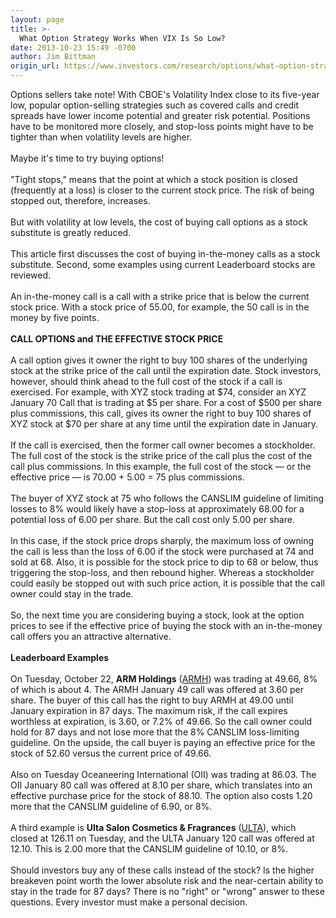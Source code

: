 ```yaml
---
layout: page
title: >-
  What Option Strategy Works When VIX Is So Low?
date: 2013-10-23 15:49 -0700
author: Jim Bittman
origin_url: https://www.investors.com/research/options/what-option-strategy-works-when-vix-is-so-low/
---
```






Options sellers take note! With CBOE's Volatility Index close to its five-year low, popular option-selling strategies such as covered calls and credit spreads have lower income potential and greater risk potential. Positions have to be monitored more closely, and stop-loss points might have to be tighter than when volatility levels are higher.  
   
Maybe it's time to try buying options!  
   
"Tight stops," means that the point at which a stock position is closed (frequently at a loss) is closer to the current stock price. The risk of being stopped out, therefore, increases.  
   
But with volatility at low levels, the cost of buying call options as a stock substitute is greatly reduced.  
   
This article first discusses the cost of buying in-the-money calls as a stock substitute. Second, some examples using current Leaderboard stocks are reviewed.  
   
An in-the-money call is a call with a strike price that is below the current stock price. With a stock price of 55.00, for example, the 50 call is in the money by five points.  
   
**CALL OPTIONS and THE EFFECTIVE STOCK PRICE**  
   
A call option gives it owner the right to buy 100 shares of the underlying stock at the strike price of the call until the expiration date. Stock investors, however, should think ahead to the full cost of the stock if a call is exercised. For example, with XYZ stock trading at $74, consider an XYZ January 70 Call that is trading at $5 per share. For a cost of $500 per share plus commissions, this call, gives its owner the right to buy 100 shares of XYZ stock at $70 per share at any time until the expiration date in January.  
   
If the call is exercised, then the former call owner becomes a stockholder. The full cost of the stock is the strike price of the call plus the cost of the call plus commissions. In this example, the full cost of the stock — or the effective price — is 70.00 + 5.00 = 75 plus commissions.  
   
The buyer of XYZ stock at 75 who follows the CANSLIM guideline of limiting losses to 8% would likely have a stop-loss at approximately 68.00 for a potential loss of 6.00 per share. But the call cost only 5.00 per share.  
   
In this case, if the stock price drops sharply, the maximum loss of owning the call is less than the loss of 6.00 if the stock were purchased at 74 and sold at 68. Also, it is possible for the stock price to dip to 68 or below, thus triggering the stop-loss, and then rebound higher. Whereas a stockholder could easily be stopped out with such price action, it is possible that the call owner could stay in the trade.  
   
So, the next time you are considering buying a stock, look at the option prices to see if the effective price of buying the stock with an in-the-money call offers you an attractive alternative.  
   
**Leaderboard Examples**  
   
On Tuesday, October 22, **ARM Holdings** ([ARMH](https://research.investors.com/quote.aspx?symbol=ARMH)) was trading at 49.66, 8% of which is about 4. The ARMH January 49 call was offered at 3.60 per share. The buyer of this call has the right to buy ARMH at 49.00 until January expiration in 87 days. The maximum risk, if the call expires worthless at expiration, is 3.60, or 7.2% of 49.66. So the call owner could hold for 87 days and not lose more that the 8% CANSLIM loss-limiting guideline. On the upside, the call buyer is paying an effective price for the stock of 52.60 versus the current price of 49.66.   
   
Also on Tuesday Oceaneering International (OII) was trading at 86.03. The OII January 80 call was offered at 8.10 per share, which translates into an effective purchase price for the stock of 88.10. The option also costs 1.20 more that the CANSLIM guideline of 6.90, or 8%.   
   
A third example is **Ulta Salon Cosmetics & Fragrances** ([ULTA](https://research.investors.com/quote.aspx?symbol=ULTA)), which closed at 126.11 on Tuesday, and the ULTA January 120 call was offered at 12.10. This is 2.00 more that the CANSLIM guideline of 10.10, or 8%.  
   
Should investors buy any of these calls instead of the stock? Is the higher breakeven point worth the lower absolute risk and the near-certain ability to stay in the trade for 87 days? There is no "right" or "wrong" answer to these questions. Every investor must make a personal decision.




